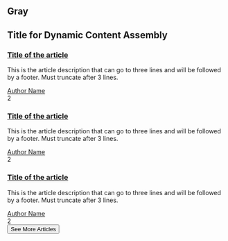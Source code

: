 ## Gray
<div class="component rhd-c-card-grid pf-c-content gray">
  <div class="pf-l-flex">
    <h2 class="pf-c-title">Title for Dynamic Content Assembly</h2>
  </div>
  <div class="pf-l-flex rhd-c-card-grid__wrapper">
    <!-- ======== CARD COMPONENTS START HERE ========= -->
    <div class="pf-c-card rhd-c-card">
        <div class="rhd-c-card-content">
          <h3 class="rhd-c-card__title"><a href="#" class="rhd-m-link">Title of the article</a></h3>
          <p class="rhd-c-card__body ">This is the article description that can go to three lines and will be followed by a footer. Must truncate after 3 lines.</p>
          <div class="rhd-c-card__footer">
            <div class="rhd-c-card__footer--author">
              <a href="#" class="rhd-m-link">Author Name</a>
            </div>
            <div class="rhd-c-comment">
              <i class="fas fa-comment"></i> 2
            </div>
          </div>
        </div>
      </div>
      <div class="pf-c-card rhd-c-card">
        <div class="rhd-c-card-content">
          <h3 class="rhd-c-card__title"><a href="#" class="rhd-m-link">Title of the article</a></h3>
          <p class="rhd-c-card__body ">This is the article description that can go to three lines and will be followed by a footer. Must truncate after 3 lines.</p>
          <div class="rhd-c-card__footer">
            <div class="rhd-c-card__footer--author">
              <a href="#" class="rhd-m-link">Author Name</a>
            </div>
            <div class="rhd-c-comment">
              <i class="fas fa-comment"></i> 2
            </div>
          </div>
        </div>
      </div>
      <div class="pf-c-card rhd-c-card">
        <div class="rhd-c-card-content">
          <h3 class="rhd-c-card__title"><a href="#" class="rhd-m-link">Title of the article</a></h3>
          <p class="rhd-c-card__body ">This is the article description that can go to three lines and will be followed by a footer. Must truncate after 3 lines.</p>
          <div class="rhd-c-card__footer">
            <div class="rhd-c-card__footer--author">
              <a href="#" class="rhd-m-link">Author Name</a>
            </div>
            <div class="rhd-c-comment">
              <i class="fas fa-comment"></i> 2
            </div>
          </div>
        </div>
      </div>
    <!-- ======== END OF CARD COMPONENTS ========= -->
  </div>
  <div class="pf-l-flex rhd-c-card-grid__cta">
    <button class="pf-c-button pf-m-secondary">See More Articles</button>
  </div>
</div>
